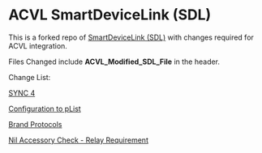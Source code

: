 # ACVL SmartDeviceLink (SDL)

This is a forked repo of [SmartDeviceLink (SDL)](https://github.com/smartdevicelink/sdl_ios) with changes required for ACVL integration.

Files Changed include **ACVL_Modified_SDL_File** in the header.

Change List:

[SYNC 4](https://github.ford.com/FordMobile/sdl_ag/pull/1)

[Configuration to pList](https://github.ford.com/FordMobile/sdl_ag/pull/2)

[Brand Protocols](https://github.ford.com/FordMobile/sdl_ag/pull/3)

[Nil Accessory Check - Relay Requirement](https://github.ford.com/FordMobile/sdl_ag/pull/6)
